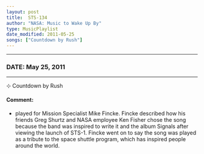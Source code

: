```yaml
---
layout: post
title:  STS-134
author: "NASA: Music to Wake Up By"
type: MusicPlaylist
date_modified: 2011-05-25
songs: ["Countdown by Rush"]
---
```


----
### DATE: May 25, 2011
----
⊹ Countdown by Rush

#### Comment:
* played for Mission Specialist Mike Fincke. Fincke described how his friends Greg Shurtz and NASA employee Ken Fisher chose the song because the band was inspired to write it and the album Signals after viewing the launch of STS-1. Fincke went on to say the song was played as a tribute to the space shuttle program, which has inspired people around the world.



<br/>
<center>
	<a target="_blank"
	   href="https://twitter.com/intent/tweet?hashtags=Space,NASA,Playlist,NASAWakeupCalls,SpaceProgram&text={{ page.author}}, '{{ page.songs.first }}' {{ page.title }}, {{ page.date | date: '%B %d, %Y' }}. {{ site.url }}{{ page.url }}&via=nasawakeupcalls"><i class="fab fa-twitter" alt="Tweet this page" style="font-size: 1.3em;"></i></a>
	&nbsp; 	<i class="fas fa-user-astronaut" style="font-size: 1.5em;"></i> &nbsp;
    <a type="amzn" search="'Countdown by Rush'" category="popular music">
    <i class="fab fa-amazon" style="font-size: 1.3em;"></i></a>
</center>
